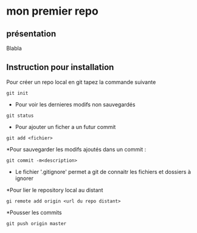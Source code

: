# mon premier repo 


## présentation 

Blabla

## Instruction pour installation 
Pour créer un repo local en git tapez la commande suivante 
```shell
git init 
```
* Pour voir les dernieres modifs non sauvegardés 
``` shell 
git status 
```

* Pour ajouter un ficher a un futur commit 
``` shell 
git add <fichier>
```

*Pour sauvegarder les modifs ajoutés dans un commit : 
```shell
git commit -m<description>
```

* Le fichier '.gitignore' permet a git de connaitr les fichiers et dossiers à ignorer 

*Pour lier le repository local au distant 
```shell
gi remote add origin <url du repo distant>
```

*Pousser les commits 
```shell
git push origin master 
```
